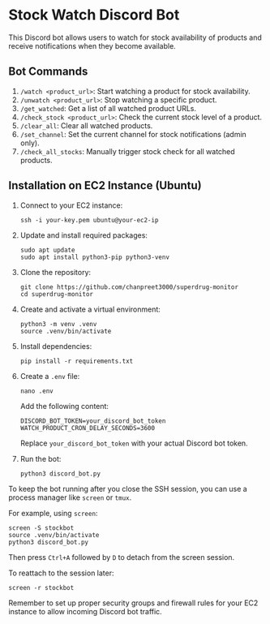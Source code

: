 # Stock Watch Discord Bot

This Discord bot allows users to watch for stock availability of products and receive notifications when they become
available.

## Bot Commands

1. `/watch <product_url>`: Start watching a product for stock availability.
2. `/unwatch <product_url>`: Stop watching a specific product.
3. `/get_watched`: Get a list of all watched product URLs.
4. `/check_stock <product_url>`: Check the current stock level of a product.
5. `/clear_all`: Clear all watched products.
6. `/set_channel`: Set the current channel for stock notifications (admin only).
7. `/check_all_stocks`: Manually trigger stock check for all watched products.

## Installation on EC2 Instance (Ubuntu)

1. Connect to your EC2 instance:
   ```
   ssh -i your-key.pem ubuntu@your-ec2-ip
   ```

2. Update and install required packages:
   ```
   sudo apt update
   sudo apt install python3-pip python3-venv
   ```

3. Clone the repository:
   ```
   git clone https://github.com/chanpreet3000/superdrug-monitor
   cd superdrug-monitor
   ```

4. Create and activate a virtual environment:
   ```
   python3 -m venv .venv
   source .venv/bin/activate
   ```

5. Install dependencies:
   ```
   pip install -r requirements.txt
   ```

6. Create a `.env` file:
   ```
   nano .env
   ```
   Add the following content:
   ```
   DISCORD_BOT_TOKEN=your_discord_bot_token
   WATCH_PRODUCT_CRON_DELAY_SECONDS=3600
   ```
   Replace `your_discord_bot_token` with your actual Discord bot token.

7. Run the bot:
   ```
   python3 discord_bot.py
   ```

To keep the bot running after you close the SSH session, you can use a process manager like `screen` or `tmux`.

For example, using `screen`:

```
screen -S stockbot
source .venv/bin/activate
python3 discord_bot.py
```

Then press `Ctrl+A` followed by `D` to detach from the screen session.

To reattach to the session later:

```
screen -r stockbot
```

Remember to set up proper security groups and firewall rules for your EC2 instance to allow incoming Discord bot
traffic.